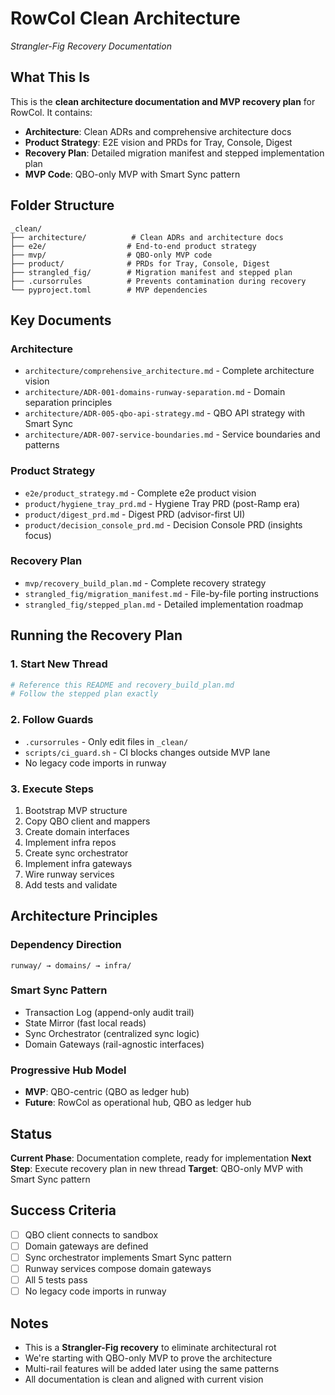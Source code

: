 # RowCol Clean Architecture

*Strangler-Fig Recovery Documentation*

## **What This Is**

This is the **clean architecture documentation and MVP recovery plan** for RowCol. It contains:

- **Architecture**: Clean ADRs and comprehensive architecture docs
- **Product Strategy**: E2E vision and PRDs for Tray, Console, Digest
- **Recovery Plan**: Detailed migration manifest and stepped implementation plan
- **MVP Code**: QBO-only MVP with Smart Sync pattern

## **Folder Structure**

```
_clean/
├── architecture/          # Clean ADRs and architecture docs
├── e2e/                  # End-to-end product strategy
├── mvp/                  # QBO-only MVP code
├── product/              # PRDs for Tray, Console, Digest
├── strangled_fig/        # Migration manifest and stepped plan
├── .cursorrules          # Prevents contamination during recovery
└── pyproject.toml        # MVP dependencies
```

## **Key Documents**

### **Architecture**
- `architecture/comprehensive_architecture.md` - Complete architecture vision
- `architecture/ADR-001-domains-runway-separation.md` - Domain separation principles
- `architecture/ADR-005-qbo-api-strategy.md` - QBO API strategy with Smart Sync
- `architecture/ADR-007-service-boundaries.md` - Service boundaries and patterns

### **Product Strategy**
- `e2e/product_strategy.md` - Complete e2e product vision
- `product/hygiene_tray_prd.md` - Hygiene Tray PRD (post-Ramp era)
- `product/digest_prd.md` - Digest PRD (advisor-first UI)
- `product/decision_console_prd.md` - Decision Console PRD (insights focus)

### **Recovery Plan**
- `mvp/recovery_build_plan.md` - Complete recovery strategy
- `strangled_fig/migration_manifest.md` - File-by-file porting instructions
- `strangled_fig/stepped_plan.md` - Detailed implementation roadmap

## **Running the Recovery Plan**

### **1. Start New Thread**
```bash
# Reference this README and recovery_build_plan.md
# Follow the stepped plan exactly
```

### **2. Follow Guards**
- `.cursorrules` - Only edit files in `_clean/`
- `scripts/ci_guard.sh` - CI blocks changes outside MVP lane
- No legacy code imports in runway

### **3. Execute Steps**
1. Bootstrap MVP structure
2. Copy QBO client and mappers
3. Create domain interfaces
4. Implement infra repos
5. Create sync orchestrator
6. Implement infra gateways
7. Wire runway services
8. Add tests and validate

## **Architecture Principles**

### **Dependency Direction**
```
runway/ → domains/ → infra/
```

### **Smart Sync Pattern**
- Transaction Log (append-only audit trail)
- State Mirror (fast local reads)
- Sync Orchestrator (centralized sync logic)
- Domain Gateways (rail-agnostic interfaces)

### **Progressive Hub Model**
- **MVP**: QBO-centric (QBO as ledger hub)
- **Future**: RowCol as operational hub, QBO as ledger hub

## **Status**

**Current Phase**: Documentation complete, ready for implementation
**Next Step**: Execute recovery plan in new thread
**Target**: QBO-only MVP with Smart Sync pattern

## **Success Criteria**

- [ ] QBO client connects to sandbox
- [ ] Domain gateways are defined
- [ ] Sync orchestrator implements Smart Sync pattern
- [ ] Runway services compose domain gateways
- [ ] All 5 tests pass
- [ ] No legacy code imports in runway

## **Notes**

- This is a **Strangler-Fig recovery** to eliminate architectural rot
- We're starting with QBO-only MVP to prove the architecture
- Multi-rail features will be added later using the same patterns
- All documentation is clean and aligned with current vision
